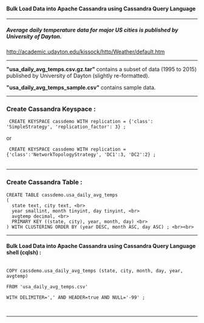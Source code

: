 #### Bulk Load Data into Apache Cassandra using Cassandra Query Language

<hr>

##### Average daily temperature data for major US cities is published by University of Dayton.

http://academic.udayton.edu/kissock/http/Weather/default.htm

<hr>

<b> "usa_daily_avg_temps.csv.gz.tar" </b> contains a subset of data (1995 to 2015) published by University of Dayton (slightly re-formatted).

<b> "usa_daily_avg_temps_sample.csv" </b> contains sample data.

<hr>

### Create Cassandra Keyspace :

<code> CREATE KEYSPACE cassdemo WITH replication = {'class': 'SimpleStrategy', 'replication_factor': 3} ; </code>

or

<code> CREATE KEYSPACE cassdemo WITH replication = {'class':'NetworkTopologyStrategy', 'DC1':3, 'DC2':2} ; </code> <br><br>

<hr>

### Create Cassandra Table :

```cql
CREATE TABLE cassdemo.usa_daily_avg_temps
(
  state text, city text, <br>
  year smallint, month tinyint, day tinyint, <br>
  avgtemp decimal, <br>
  PRIMARY KEY ((state, city), year, month, day) <br>
) WITH CLUSTERING ORDER BY (year DESC, month ASC, day ASC) ; <br><br>
```
<hr>

#### Bulk Load Data into Apache Cassandra using Cassandra Query Language shell (cqlsh) :
<code>
COPY cassdemo.usa_daily_avg_temps (state, city, month, day, year, avgtemp) <br>
FROM 'usa_daily_avg_temps.csv' <br>
WITH DELIMITER=',' AND HEADER=true AND NULL='-99' ; <br><br>
</code>
<hr>
